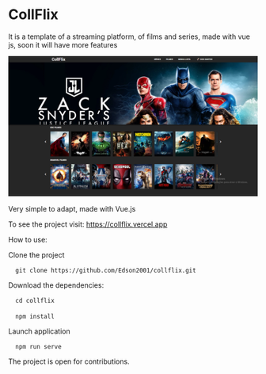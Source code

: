 <h1>CollFlix</h1>

It is a template of a streaming platform, of films and series, made with vue js, soon it will have more features

![Screenshot](https://github.com/Edson2001/collflix/blob/master/src/assets/images/short.png)


Very simple to adapt, made with Vue.js

To see the project visit: https://collflix.vercel.app

How to use:

Clone the project
```
  git clone https://github.com/Edson2001/collflix.git
```

Download the dependencies:

```
  cd collflix
  
  npm install 
```

Launch application

```
  npm run serve
```

The project is open for contributions.
